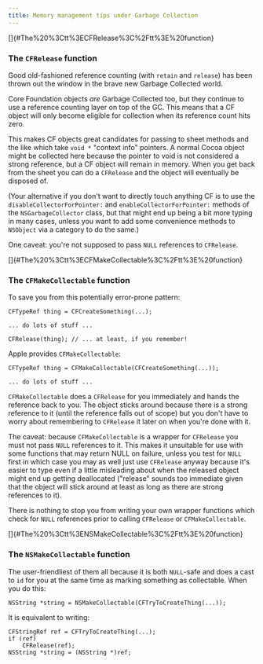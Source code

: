```yaml
---
title: Memory management tips under Garbage Collection
---
```


[]{#The%20%3Ctt%3ECFRelease%3C%2Ftt%3E%20function}

### The `CFRelease` function

Good old-fashioned reference counting (with `retain` and `release`) has been thrown out the window in the brave new Garbage Collected world.

Core Foundation objects *are* Garbage Collected too, but they continue to use a reference counting layer on top of the GC. This means that a CF object will only become eligible for collection when its reference count hits zero.

This makes CF objects great candidates for passing to sheet methods and the like which take `void *` "context info" pointers. A normal Cocoa object might be collected here because the pointer to void is not considered a strong reference, but a CF object will remain in memory. When you get back from the sheet you can do a `CFRelease` and the object will eventually be disposed of.

(Your alternative if you don't want to directly touch anything CF is to use the `disableCollectorForPointer:` and `enableCollectorForPointer:` methods of the `NSGarbageCollector` class, but that might end up being a bit more typing in many cases, unless you want to add some convenience methods to `NSObject` via a category to do the same.)

One caveat: you're not supposed to pass `NULL` references to `CFRelease`.

[]{#The%20%3Ctt%3ECFMakeCollectable%3C%2Ftt%3E%20function}

### The `CFMakeCollectable` function

To save you from this potentially error-prone pattern:

    CFTypeRef thing = CFCreateSomething(...);

    ... do lots of stuff ...

    CFRelease(thing); // ... at least, if you remember!

Apple provides `CFMakeCollectable`:

    CFTypeRef thing = CFMakeCollectable(CFCreateSomething(...));

    ... do lots of stuff ...

`CFMakeCollectable` does a `CFRelease` for you immediately and hands the reference back to you. The object sticks around because there is a strong reference to it (until the reference falls out of scope) but you don't have to worry about remembering to `CFRelease` it later on when you're done with it.

The caveat: because `CFMakeCollectable` is a wrapper for `CFRelease` you must not pass `NULL` references to it. This makes it unsuitable for use with some functions that may return NULL on failure, unless you test for `NULL` first in which case you may as well just use `CFRelease` anyway because it's easier to type even if a little misleading about when the released object might end up getting deallocated ("release" sounds too immediate given that the object will stick around at least as long as there are strong references to it).

There is nothing to stop you from writing your own wrapper functions which check for `NULL` references prior to calling `CFRelease` or `CFMakeCollectable`.

[]{#The%20%3Ctt%3ENSMakeCollectable%3C%2Ftt%3E%20function}

### The `NSMakeCollectable` function

The user-friendliest of them all because it is both `NULL`-safe and does a cast to `id` for you at the same time as marking something as collectable. When you do this:

    NSString *string = NSMakeCollectable(CFTryToCreateThing(...));

It is equivalent to writing:

    CFStringRef ref = CFTryToCreateThing(...);
    if (ref)
        CFRelease(ref);
    NSString *string = (NSString *)ref;

